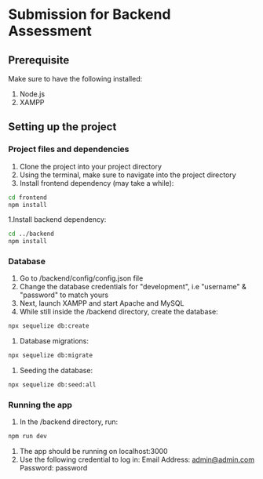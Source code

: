 # Submission for Backend Assessment

## Prerequisite

Make sure to have the following installed:

1. Node.js
1. XAMPP

## Setting up the project

### Project files and dependencies

1. Clone the project into your project directory
1. Using the terminal, make sure to navigate into the project directory
1. Install frontend dependency (may take a while):

```bash
cd frontend
npm install
```

1.Install backend dependency:

```bash
cd ../backend
npm install
```

### Database

1. Go to /backend/config/config.json file
1. Change the database credentials for "development", i.e "username" & "password" to match yours
1. Next, launch XAMPP and start Apache and MySQL
1. While still inside the /backend directory, create the database:

```bash
npx sequelize db:create
```

1. Database migrations:

```bash
npx sequelize db:migrate
```

1. Seeding the database:

```bash
npx sequelize db:seed:all
```

### Running the app

1. In the /backend directory, run:

```bash
npm run dev
```

1. The app should be running on localhost:3000
1. Use the following credential to log in:
   Email Address: admin@admin.com
   Password: password
